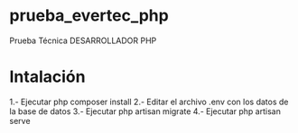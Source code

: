 # prueba_evertec_php
Prueba Técnica DESARROLLADOR PHP

# Intalación
1.- Ejecutar php composer install
2.- Editar el archivo .env con los datos de la base de datos
3.- Ejecutar php artisan migrate
4.- Ejecutar php artisan serve
